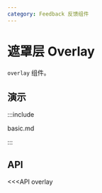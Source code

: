 ```yaml
---
category: Feedback 反馈组件
---
```


# 遮罩层 Overlay

`overlay` 组件。

## 演示

:::include

basic.md

:::

## API

<<<API overlay